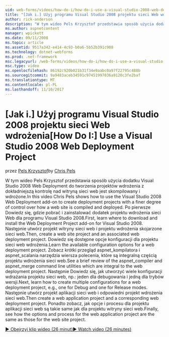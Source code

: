 ```yaml
---
uid: web-forms/videos/how-do-i/how-do-i-use-a-visual-studio-2008-web-deployment-project
title: "[Jak i.] Użyj programu Visual Studio 2008 projektu sieci Web wdrożenia | Dokumentacja firmy Microsoft"
author: rick-anderson
description: "W tym wideo Pels Krzysztof przedstawia sposób użycia dodatku Visual Studio 2008 Web Deployment do tworzenia projektów wdrożenia z dokładniejszą kontrolę nad jak..."
ms.author: aspnetcontent
manager: wpickett
ms.date: 09/11/2008
ms.topic: article
ms.assetid: 9517a342-e414-4c93-b0a6-5b52b391c908
ms.technology: dotnet-webforms
ms.prod: .net-framework
msc.legacyurl: /web-forms/videos/how-do-i/how-do-i-use-a-visual-studio-2008-web-deployment-project
msc.type: video
ms.openlocfilehash: 86192c920b021b31f34e9aabc0a97f22795c488b
ms.sourcegitcommit: 9a9483aceb34591c97451997036a9120c3fe2baf
ms.translationtype: MT
ms.contentlocale: pl-PL
ms.lasthandoff: 11/10/2017
---
```

<a name="how-do-i-use-a-visual-studio-2008-web-deployment-project"></a><span data-ttu-id="ed8b8-103">[Jak i.] Użyj programu Visual Studio 2008 projektu sieci Web wdrożenia</span><span class="sxs-lookup"><span data-stu-id="ed8b8-103">[How Do I:] Use a Visual Studio 2008 Web Deployment Project</span></span>
====================
<span data-ttu-id="ed8b8-104">przez [Pels Krzysztof](https://twitter.com/chrispels)</span><span class="sxs-lookup"><span data-stu-id="ed8b8-104">by [Chris Pels](https://twitter.com/chrispels)</span></span>

<span data-ttu-id="ed8b8-105">W tym wideo Pels Krzysztof przedstawia sposób użycia dodatku Visual Studio 2008 Web Deployment do tworzenia projektów wdrożenia z dokładniejszą kontrolę nad witryną sieci web jest skompilowany i wdrożone.</span><span class="sxs-lookup"><span data-stu-id="ed8b8-105">In this video Chris Pels shows how to use the Visual Studio 2008 Web Deployment add-on to create deployment projects with a finer degree of control over how a web site is compiled and deployed.</span></span> <span data-ttu-id="ed8b8-106">Po pierwsze Dowiedz się, gdzie pobrać i zainstalować dodatek projektu wdrożenia sieci Web dla programu Visual Studio 2008.</span><span class="sxs-lookup"><span data-stu-id="ed8b8-106">First, learn where to download and install the Web Deployment Project add-on for Visual Studio 2008.</span></span> <span data-ttu-id="ed8b8-107">Następnie utwórz projekt witryny sieci web i projektu wdrożenia skojarzone sieci web.</span><span class="sxs-lookup"><span data-stu-id="ed8b8-107">Then, create a web site project and an associated web deployment project.</span></span> <span data-ttu-id="ed8b8-108">Dowiedz się dostępne opcje konfiguracji dla projektu sieci web wdrożenia.</span><span class="sxs-lookup"><span data-stu-id="ed8b8-108">Learn the available configuration options for a web deployment project.</span></span> <span data-ttu-id="ed8b8-109">Zobacz krótki przegląd aspnet\_kompilatora i aspnet\_scalania narzędzia wiersza polecenia, które są integralną częścią projektu wdrożenia sieci web.</span><span class="sxs-lookup"><span data-stu-id="ed8b8-109">See a brief review of the aspnet\_compiler and aspnet\_merge command line utilities which are integral to the web deployment project.</span></span> <span data-ttu-id="ed8b8-110">Następnie Dowiedz się, jak utworzyć wiele konfiguracji wdrażania projektu sieci web, np.: jeden dla debugowania i jedną dla trybów wersji.</span><span class="sxs-lookup"><span data-stu-id="ed8b8-110">Next, learn how to create multiple configurations for a web deployment project, e.g., one for Debug and one for Release modes.</span></span> <span data-ttu-id="ed8b8-111">Następnie utwórz projekt aplikacji sieci web i odpowiedni projekt wdrożenia sieci web.</span><span class="sxs-lookup"><span data-stu-id="ed8b8-111">Then create a web application project and a corresponding web deployment project.</span></span> <span data-ttu-id="ed8b8-112">Ponadto zobacz, jak opcje i procesu dla projektu aplikacji sieci web są takie same jak dla projektu witryny sieci web.</span><span class="sxs-lookup"><span data-stu-id="ed8b8-112">Finally, see how the options and process for the web application project are the same as those for the web site project.</span></span>

[<span data-ttu-id="ed8b8-113">&#9654; Obejrzyj klip wideo (26 minut)</span><span class="sxs-lookup"><span data-stu-id="ed8b8-113">&#9654; Watch video (26 minutes)</span></span>](https://channel9.msdn.com/Blogs/ASP-NET-Site-Videos/how-do-i-use-a-visual-studio-2008-web-deployment-project)
